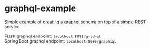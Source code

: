 # graphql-example
Simple example of creating a graphql schema on top of a simple REST service

Flask graphql endpoint: `localhost:8081/graphql`<br>
Spring Boot graphql endpoint: `localhost:8080/graphiql`
